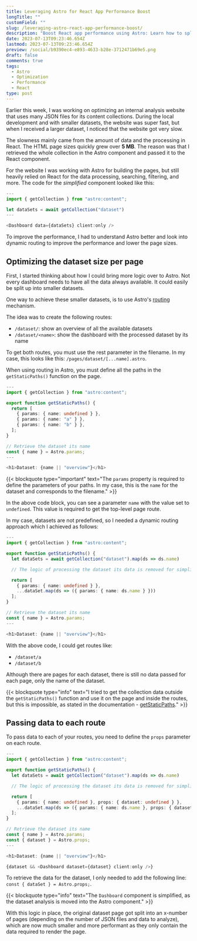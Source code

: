 ```yaml
---
title: Leveraging Astro for React App Performance Boost
longTitle: ""
customField: ""
slug: /leveraging-astro-react-app-performance-boost/
description: "Boost React app performance using Astro: Learn how to split datasets, leverage Astro's routing mechanism, and optimize page sizes for faster performance."
date: 2023-07-13T09:23:46.654Z
lastmod: 2023-07-13T09:23:46.654Z
preview: /social/b9390ec4-e893-4633-b28e-3712471b69e5.png
draft: false
comments: true
tags:
  - Astro
  - Optimization
  - Performance
  - React
type: post
---
```


Earlier this week, I was working on optimizing an internal analysis website that uses many JSON files for its content collections. During the local development and with smaller datasets, the website was super fast, but when I received a larger dataset, I noticed that the website got very slow.

The slowness mainly came from the amount of data and the processing in React. The HTML page sizes quickly grew over **5 MB**. The reason was that I retrieved the whole collection in the Astro component and passed it to the React component.

For the website I was working with Astro for building the pages, but still heavily relied on React for the data processing, searching, filtering, and more. The code for the *simplified* component looked like this:

<!-- FM:Snippet:Start data:{"id":"Highlight (single)","fields":[{"name":"type","value":"typescript"},{"name":"selection","value":"---\nimport { getCollection } from \"astro:content\";\n\nlet dataSet = await getCollection(\"dataset\");\n---\n\n<Dashboard data={dataSet} client:only />"}]} -->
```typescript
---
import { getCollection } from "astro:content";

let dataSets = await getCollection("dataset")
---

<Dashboard data={dataSets} client:only />
```
<!-- FM:Snippet:End -->

To improve the performance, I had to understand Astro better and look into dynamic routing to improve the performance and lower the page sizes.

## Optimizing the dataset size per page

First, I started thinking about how I could bring more logic over to Astro. Not every dashboard needs to have all the data always available. It could easily be split up into smaller datasets.

One way to achieve these smaller datasets, is to use Astro's [routing](https://docs.astro.build/en/core-concepts/routing/) mechanism.

The idea was to create the following routes:

- `/dataset/`: show an overview of all the available datasets
- `/dataset/<name>`: show the dashboard with the processed dataset by its name

To get both routes, you must use the rest parameter in the filename. In my case, this looks like this: `/pages/dataset/[...name].astro`.

When using routing in Astro, you must define all the paths in the `getStaticPaths()` function on the page.

```typescript
---
import { getCollection } from "astro:content";

export function getStaticPaths() {
  return [
    { params: { name: undefined } },
    { params: { name: "a" } },
    { params: { name: "b" } },
  ];
}

// Retrieve the dataset its name
const { name } = Astro.params;
---

<h1>Dataset: {name || "overview"}</h1>
```

<!-- FM:Snippet:Start data:{"id":"Blockquote","fields":[{"name":"type","value":"important"},{"name":"selection","value":"The `params` property is required to define the parameters of your paths. In my case, this is the `name` for the dataset."}]} -->
{{< blockquote type="important" text="The `params` property is required to define the parameters of your paths. In my case, this is the `name` for the dataset and corresponds to the filename." >}}
<!-- FM:Snippet:End -->

In the above code block, you can see a parameter `name` with the value set to `undefined`. This value is required to get the top-level page route.

In my case, datasets are not predefined, so I needed a dynamic routing approach which I achieved as follows:

```typescript
---
import { getCollection } from "astro:content";

export function getStaticPaths() {
  let dataSets = await getCollection("dataset").map(ds => ds.name)

  // The logic of processing the dataset its data is removed for simplicity

  return [
    { params: { name: undefined } },
    ...dataSet.map(ds => ({ params: { name: ds.name } }))
  ];
}

// Retrieve the dataset its name
const { name } = Astro.params;
---

<h1>Dataset: {name || "overview"}</h1>
```

With the above code, I could get routes like:

- `/dataset/a`
- `/dataset/b`

Although there are pages for each dataset, there is still no data passed for each page, only the name of the dataset.

<!-- FM:Snippet:Start data:{"id":"Blockquote","fields":[{"name":"type","value":"info"},{"name":"selection","value":"I tried to get the collection data outside the `getStaticPaths()` function and use it on the page and inside the routes, but this is impossible, as stated in the documentation - [getStaticPaths](https://docs.astro.build/en/reference/api-reference/#getstaticpaths)."}]} -->
{{< blockquote type="info" text="I tried to get the collection data outside the `getStaticPaths()` function and use it on the page and inside the routes, but this is impossible, as stated in the documentation - [getStaticPaths](https://docs.astro.build/en/reference/api-reference/#getstaticpaths)." >}}
<!-- FM:Snippet:End -->

## Passing data to each route

To pass data to each of your routes, you need to define the `props` parameter on each route.

```typescript
---
import { getCollection } from "astro:content";

export function getStaticPaths() {
  let dataSets = await getCollection("dataset").map(ds => ds.name)

  // The logic of processing the dataset its data is removed for simplicity

  return [
    { params: { name: undefined }, props: { dataset: undefined } },
    ...dataSet.map(ds => ({ params: { name: ds.name }, props: { dataset: ds.data } }))
  ];
}

// Retrieve the dataset its name
const { name } = Astro.params;
const { dataset } = Astro.props;
---

<h1>Dataset: {name || "overview"}</h1>

{dataset && <Dashboard dataset={dataset} client:only />}
```

To retrieve the data for the dataset, I only needed to add the following line: `const { dataSet } = Astro.props;`.

<!-- FM:Snippet:Start data:{"id":"Blockquote","fields":[{"name":"type","value":"info"},{"name":"selection","value":"The `Dashboard` component is now simplified as well, as it does not need to"}]} -->
{{< blockquote type="info" text="The `Dashboard` component is simplified, as the dataset analysis is moved into the Astro component." >}}
<!-- FM:Snippet:End -->

With this logic in place, the original dataset page got split into an x-number of pages (depending on the number of JSON files and data to analyze), which are now much smaller and more performant as they only contain the data required to render the page.
